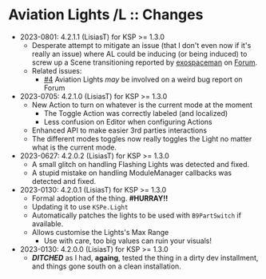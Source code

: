 # Aviation Lights /L :: Changes

* 2023-0801: 4.2.1.1 (LisiasT) for KSP >= 1.3.0
	+ Desperate attempt to mitigate an issue (that I don't even now if it's really an issue) where AL could be inducing (or being induced) to screw up a Scene transitioning reported by [exospaceman](https://forum.kerbalspaceprogram.com/profile/224165-exospaceman/) on [Forum](https://forum.kerbalspaceprogram.com/topic/218634-need-a-help-on-a-ksp-bug-i-am-dealing-with/#comment-4306227).
	+ Related issues:
		- [#4](https://github.com/net-lisias-ksp/AviationLights/issues/4) Aviation Lights *may* be involved on a weird bug report on Forum
* 2023-0705: 4.2.1.0 (LisiasT) for KSP >= 1.3.0
	+ New Action to turn on whatever is the current mode at the moment
		- The Toggle Action was correctly labeled (and localized)
		- Less confusion on Editor when configuring Actions
	+ Enhanced API to make easier 3rd parties interactions
	+ The different modes toggles now really toggles the Light no matter what is the current mode.
* 2023-0627: 4.2.0.2 (LisiasT) for KSP >= 1.3.0
	+ A small glitch on handling Flashing Lights was detected and fixed.
	+ A stupid mistake on handling ModuleManager callbacks was detected and fixed.
* 2023-0130: 4.2.0.1 (LisiasT) for KSP >= 1.3.0
	+ Formal adoption of the thing. **#HURRAY!!**
	+ Updating it to use `KSPe.Light`
	+ Automatically patches the lights to be used with `B9PartSwitch` if available.
	+ Allows customise the Lights's Max Range
		- Use with care, too big values can ruin your visuals!
* 2023-0130: 4.2.0.0 (LisiasT) for KSP >= 1.3.0
	+ ***DITCHED*** as I had, **againg**, tested the thing in a dirty dev installment, and things gone south on a clean installation. 

